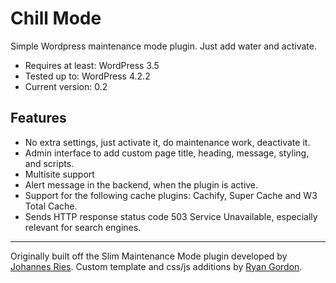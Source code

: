 # Chill Mode
Simple Wordpress maintenance mode plugin. Just add water and activate.
- Requires at least: WordPress 3.5
- Tested up to: WordPress 4.2.2
- Current version: 0.2

## Features
- No extra settings, just activate it, do maintenance work, deactivate it.
- Admin interface to add custom page title, heading, message, styling, and scripts.
- Multisite support
- Alert message in the backend, when the plugin is active.
- Support for the following cache plugins: Cachify, Super Cache and W3 Total Cache.
- Sends HTTP response status code 503 Service Unavailable, especially relevant for search engines.

---
Originally built off the Slim Maintenance Mode plugin developed by [Johannes Ries](https://github.com/wpdocde/slim-maintenance-mode).
Custom template and css/js additions by [Ryan Gordon](http://supryan.com).